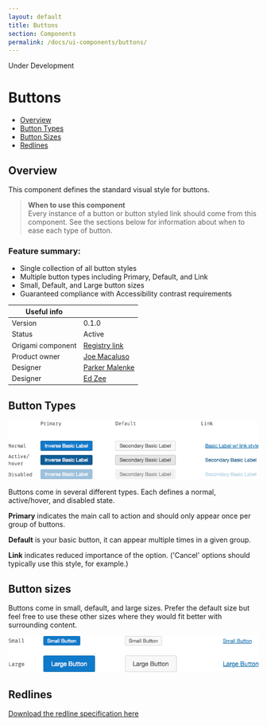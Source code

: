```yaml
---
layout: default
title: Buttons
section: Components
permalink: /docs/ui-components/buttons/
---
```


<aside>Under Development</aside>

# Buttons

* [Overview](#overview)
* [Button Types](#button-types)
* [Button Sizes](#button-sizes)
* [Redlines](#redlines)


## Overview
This component defines the standard visual style for buttons.

> **When to use this component**  
> Every instance of a button or button styled link should come from this component. See the sections below for information about when to ease each type of button.

### Feature summary:

- Single collection of all button styles
- Multiple button types including Primary, Default, and Link
- Small, Default, and Large button sizes
- Guaranteed compliance with Accessibility contrast requirements


|   Useful info          |                                       |
|------------------------|---------------------------------------|
|   Version              |    0.1.0                              |
|   Status               |    Active                             |
|   Origami component    |    [Registry link][reg-entry]         |
|   Product owner        |    [Joe Macaluso][jm-contact]         |
|   Designer             |    [Parker Malenke][pm-contact]       |
|   Designer             |    [Ed Zee][ez-contact]               |

[pm-contact]: mailto:parker.malenke@pearson.com
[ez-contact]: mailto:edward.zee@pearson.com
[jm-contact]: mailto:joe.macaluso@pearson.com
[reg-entry]:  https://origami.pearsoned.com/registry/components/o-buttons
[sk]:         ./assets/o-app-header.sketch

## Button Types

![](./assets/illustration.png)

Buttons come in several different types. Each defines a normal, active/hover, and disabled state.

**Primary** indicates the main call to action and should only appear once per group of buttons.

**Default** is your basic button, it can appear multiple times in a given group.

**Link** indicates reduced importance of the option. ('Cancel' options should typically use this style, for example.)

## Button sizes
Buttons come in small, default, and large sizes. Prefer the default size but feel free to use these other sizes where they would fit better with surrounding content.

![](./assets/sizes.png)


## Redlines
[Download the redline specification here](./assets/redlines.zip)
